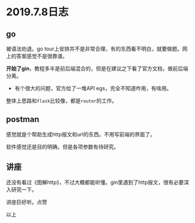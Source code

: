 # 2019.7.8日志

## go

被语法劝退。go tour上安排并不是非常合理，有的东西看不明白，就要做题。网上的答案感觉不是很靠谱。

**开始了gin**，教程多半是前后端混合的，但是在建议之下看了官方文档，做前后端分离。

- 有个很大的问题，官方给了一堆API egs，完全不知道咋用，有啥用。

整体上思路和`flask`比较像，都是`router`的工作。


## postman

感觉就是个帮助生成http报文和url的东西。不用写前端的界面了。

软件感觉还是目的明确，但是各项参数有待研究。



## 讲座

还没有看过《图解http》，不过大概都能听懂。gin里遇到了http报文，很有必要深入研究一下。

讲座巨好听。点赞



以上